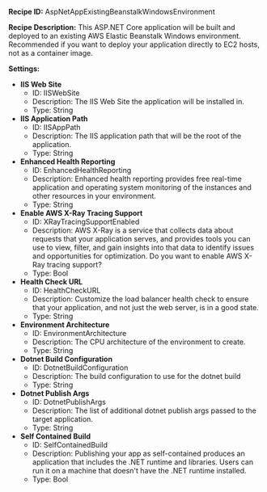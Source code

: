 **Recipe ID:** AspNetAppExistingBeanstalkWindowsEnvironment

**Recipe Description:** This ASP.NET Core application will be built and deployed to an existing AWS Elastic Beanstalk Windows environment. Recommended if you want to deploy your application directly to EC2 hosts, not as a container image.

**Settings:**

* **IIS Web Site**
    * ID: IISWebSite
    * Description: The IIS Web Site the application will be installed in.
    * Type: String
* **IIS Application Path**
    * ID: IISAppPath
    * Description: The IIS application path that will be the root of the application.
    * Type: String
* **Enhanced Health Reporting**
    * ID: EnhancedHealthReporting
    * Description: Enhanced health reporting provides free real-time application and operating system monitoring of the instances and other resources in your environment.
    * Type: String
* **Enable AWS X-Ray Tracing Support**
    * ID: XRayTracingSupportEnabled
    * Description: AWS X-Ray is a service that collects data about requests that your application serves, and provides tools you can use to view, filter, and gain insights into that data to identify issues and opportunities for optimization. Do you want to enable AWS X-Ray tracing support?
    * Type: Bool
* **Health Check URL**
    * ID: HealthCheckURL
    * Description: Customize the load balancer health check to ensure that your application, and not just the web server, is in a good state.
    * Type: String
* **Environment Architecture**
    * ID: EnvironmentArchitecture
    * Description: The CPU architecture of the environment to create.
    * Type: String
* **Dotnet Build Configuration**
    * ID: DotnetBuildConfiguration
    * Description: The build configuration to use for the dotnet build
    * Type: String
* **Dotnet Publish Args**
    * ID: DotnetPublishArgs
    * Description: The list of additional dotnet publish args passed to the target application.
    * Type: String
* **Self Contained Build**
    * ID: SelfContainedBuild
    * Description: Publishing your app as self-contained produces an application that includes the .NET runtime and libraries. Users can run it on a machine that doesn't have the .NET runtime installed.
    * Type: Bool
